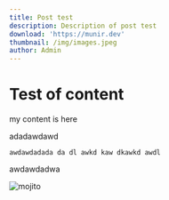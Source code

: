 ```yaml
---
title: Post test
description: Description of post test
download: 'https://munir.dev'
thumbnail: /img/images.jpeg
author: Admin
---
```

# Test of content

my content is here



adadawdawd



```
awdawdadada da dl awkd kaw dkawkd awdl
```



awdawdadwa



![mojito](/img/images.jpeg "my title mojito")
